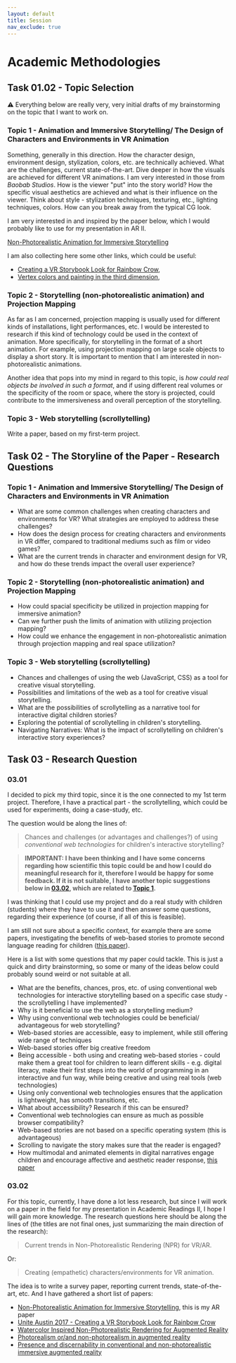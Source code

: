 ```yaml
---
layout: default
title: Session
nav_exclude: true
---
```


# Academic Methodologies

## Task 01.02 - Topic Selection

⚠️ Everything below are really very, very initial drafts of my brainstorming on the topic that I want to work on.

### Topic 1 - Animation and Immersive Storytelling/ The Design of Characters and Environments in VR Animation

Something, generally in this direction. How the character design, environment design, stylization, colors, etc. are technically achieved. What are the challenges, current state-of-the-art. Dive deeper in how the visuals are achieved for different VR animations. I am very interested in those from _Baobab Studios_. How is the viewer "put" into the story world? How the specific visual aesthetics are achieved and what is their influence on the viewer. Think about style - stylization techniques, texturing, etc., lighting techniques, colors. How can you break away from the typical CG look.

I am very interested in and inspired by the paper below, which I would probably like to use for my presentation in AR II.

[Non-Photorealistic Animation for Immersive Storytelling](https://storage.googleapis.com/gweb-research2023-media/pubtools/pdf/a0ed9e70a833a3e3ef0ad9efc1d979b59eedb8c4.pdf)

I am also collecting here some other links, which could be useful:

- [Creating a VR Storybook Look for Rainbow Crow](https://www.youtube.com/watch?v=uELM5qQvBkY),
- [Vertex colors and painting in the third dimension](https://www.youtube.com/watch?v=RoqDqHdBI2Y),

### Topic 2 - Storytelling (non-photorealistic animation) and Projection Mapping

As far as I am concerned, projection mapping is usually used for different kinds of installations, light performances, etc. I would be interested to research if this kind of technology could be used in the context of animation. More specifically, for storytelling in the format of a short animation. For example, using projection mapping on large scale objects to display a short story. It is important to mention that I am interested in non-photorealistic animations.

Another idea that pops into my mind in regard to this topic, is _how could real objects be involved in such a format_, and if using different real volumes or the specificity of the room or space, where the story is projected, could contribute to the immersiveness and overall perception of the storytelling.

### Topic 3 - Web storytelling (scrollytelling)

Write a paper, based on my first-term project.

## Task 02 - The Storyline of the Paper - Research Questions

### Topic 1 - Animation and Immersive Storytelling/ The Design of Characters and Environments in VR Animation

- What are some common challenges when creating characters and environments for VR? What strategies are employed to address these challenges?
- How does the design process for creating characters and environments in VR differ, compared to traditional mediums such as film or video games?
- What are the current trends in character and environment design for VR, and how do these trends impact the overall user experience?

### Topic 2 - Storytelling (non-photorealistic animation) and Projection Mapping

- How could spacial specificity be utilized in projection mapping for immersive animation?
- Can we further push the limits of animation with utilizing projection mapping?
- How could we enhance the engagement in non-photorealistic animation through projection mapping and real space utilization?

### Topic 3 - Web storytelling (scrollytelling)

- Chances and challenges of using the web (JavaScript, CSS) as a tool for creative visual storytelling.
- Possibilities and limitations of the web as a tool for creative visual storytelling.
- What are the possibilities of scrollytelling as a narrative tool for interactive digital children stories?
- Exploring the potential of scrollytelling in children's storytelling.
- Navigating Narratives: What is the impact of scrollytelling on children's interactive story experiences?

## Task 03 - Research Question

### 03.01

I decided to pick my third topic, since it is the one connected to my 1st term project. Therefore, I have a practical part - the scrollytelling, which could be used for experiments, doing a case-study, etc.

The question would be along the lines of:

> Chances and challenges (or advantages and challenges?) of using _conventional web technologies_ for children's interactive storytelling?

> __IMPORTANT: I have been thinking and I have some concerns regarding how scientific this topic could be and how I could do meaningful research for it, therefore I would be happy for some feedback. If it is not suitable, I have another topic suggestions below in [03.02](#0302), which are related to [Topic 1](#topic-1---animation-and-immersive-storytelling-the-design-of-characters-and-environments-in-vr-animation).__

I was thinking that I could use my project and do a real study with children (students) where they have to use it and then answer some questions, regarding their experience (of course, if all of this is feasible).

I am still not sure about a specific context, for example there are some papers, investigating the benefits of web-based stories to promote second language reading for children ([this paper](https://www.tandfonline.com/doi/full/10.1080/10494820.2023.2202706)).

Here is a list with some questions that my paper could tackle. This is just a quick and dirty brainstorming, so some or many of the ideas below could probably sound weird or not suitable at all.

- What are the benefits, chances, pros, etc. of using conventional web technologies for interactive storytelling based on a specific case study - the scrollytelling I have implemented?
- Why is it beneficial to use the web as a storytelling medium?
- Why using conventional web technologies could be beneficial/ advantageous for web storytelling?
- Web-based stories are accessible, easy to implement, while still offering wide range of techniques
- Web-based stories offer big creative freedom
- Being accessible - both using and creating web-based stories - could make them a great tool for children to learn different skills - e.g. digital literacy, make their first steps into the world of programming in an interactive and fun way, while being creative and using real tools (web technologies)
- Using only conventional web technologies ensures that the application is lightweight, has smooth transitions, etc.
- What about accessibility? Research if this can be ensured?
- Conventional web technologies can ensure as much as possible browser compatibility?
- Web-based stories are not based on a specific operating system (this is advantageous)
- Scrolling to navigate the story makes sure that the reader is engaged?
- How multimodal and animated elements in digital narratives engage children and encourage affective and aesthetic reader response, [this paper](https://www.emerald.com/insight/content/doi/10.1108/ETPC-12-2014-0005/full/html) 

### 03.02

For this topic, currently, I have done a lot less research, but since I will work on a paper in the field for my presentation in Academic Readings II, I hope I will gain more knowledge. The research questions here should be along the lines of (the titles are not final ones, just summarizing the main direction of the research):

> Current trends in Non-Photorealistic Rendering (NPR) for VR/AR.

Or:

> Creating (empathetic) characters/environments for VR animation.

The idea is to write a survey paper, reporting current trends, state-of-the-art, etc. And I have gathered a short list of papers:

- [Non-Photorealistic Animation for Immersive Storytelling](https://research.google/pubs/non-photorealistic-animation-for-immersive-storytelling/), this is my AR paper
- [Unite Austin 2017 - Creating a VR Storybook Look for Rainbow Crow](https://www.youtube.com/watch?v=uELM5qQvBkY)
- [Watercolor Inspired Non-Photorealistic Rendering for Augmented Reality](https://faculty.cc.gatech.edu/~turk/my_papers/npr_ar_2008.pdf)
- [Photorealism or/and non-photorealism in augmented reality](https://dl.acm.org/doi/abs/10.1145/1044588.1044627)
- [Presence and discernability in conventional and non-photorealistic immersive augmented reality](https://ieeexplore.ieee.org/abstract/document/6948430)
